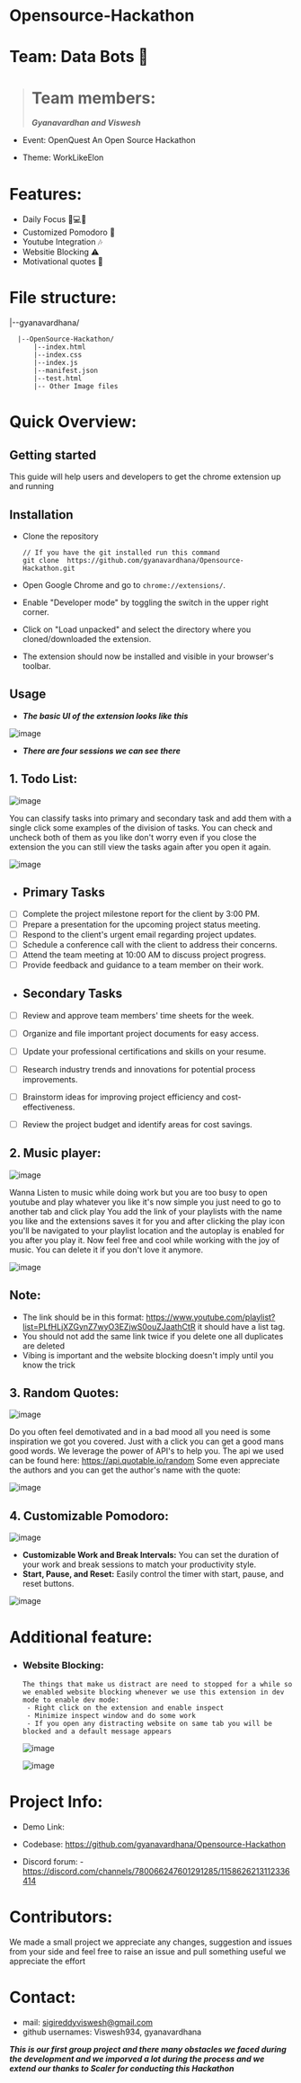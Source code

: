 # Opensource-Hackathon

# Team: Data Bots 🤖
># Team members:
>***Gyanavardhan and Viswesh***
>
- Event: OpenQuest An Open Source Hackathon

- Theme: WorkLikeElon

# Features:

- Daily Focus  📖💻📝
- Customized Pomodoro 🍅
- Youtube Integration 🎶
- Websitie Blocking ⚠️
- Motivational quotes 🧗

# File structure: 
 |--gyanavardhana/
 
      |--OpenSource-Hackathon/
          |--index.html
          |--index.css
          |--index.js
          |--manifest.json
          |--test.html
          |-- Other Image files
# Quick Overview:
## Getting started
This guide will help users and developers to get the chrome extension up and running
## Installation
- Clone the repository
  
      // If you have the git installed run this command
      git clone  https://github.com/gyanavardhana/Opensource-Hackathon.git
- Open Google Chrome and go to `chrome://extensions/`.
- Enable "Developer mode" by toggling the switch in the upper right corner.
- Click on "Load unpacked" and select the directory where you cloned/downloaded the extension.
- The extension should now be installed and visible in your browser's toolbar.

## Usage
- ***The basic UI of the extension looks like this***

![image](https://github.com/gyanavardhana/Opensource-Hackathon/assets/98519767/bce936a9-7e53-478c-a991-738c51d9265a)


- ***There are four sessions we can see there***

 ## 1. Todo List:

 ![image](https://github.com/gyanavardhana/Opensource-Hackathon/assets/98519767/a28f60d6-c29b-48c7-a467-de3158b7cb11)

  You can classify tasks into primary and secondary task and add them with a single click some examples of the division of tasks. You can check and uncheck both of them
  as you like don't worry even if you close the extension the you can still view the tasks again after you open it again.

  ![image](https://github.com/gyanavardhana/Opensource-Hackathon/assets/98519767/6b41a55f-6f35-444b-89f9-d5d749f74068)

  
- ## Primary Tasks

- [ ] Complete the project milestone report for the client by 3:00 PM.
- [ ] Prepare a presentation for the upcoming project status meeting.
- [ ] Respond to the client's urgent email regarding project updates.
- [ ] Schedule a conference call with the client to address their concerns.
- [ ] Attend the team meeting at 10:00 AM to discuss project progress.
- [ ] Provide feedback and guidance to a team member on their work.

- ## Secondary Tasks

- [ ] Review and approve team members' time sheets for the week.
- [ ] Organize and file important project documents for easy access.
- [ ] Update your professional certifications and skills on your resume.
- [ ] Research industry trends and innovations for potential process improvements.
- [ ] Brainstorm ideas for improving project efficiency and cost-effectiveness.
- [ ] Review the project budget and identify areas for cost savings.


## 2. Music player:
    

![image](https://github.com/gyanavardhana/Opensource-Hackathon/assets/98519767/dae5ab1e-6e24-409a-856d-92a4d450c870)

 Wanna Listen to music while doing work but you are too busy to open youtube and play whatever you like it's now simple you just need to go to another tab and click play
 You add the link of your playlists with the name you like and the extensions saves it for you and after clicking the play icon you'll be navigated to your playlist location and the autoplay is enabled for you after you play it. Now feel free and cool while working with the joy of music. You can delete it if you don't love it anymore.
 
![image](https://github.com/gyanavardhana/Opensource-Hackathon/assets/98519767/57fa278a-447d-457a-b1cd-c2fb901b6f42)


 ## Note:
 - The link should be in this format: https://www.youtube.com/playlist?list=PLfHLjXZGynZ7wyO3EZjwS0ouZJaathCtR it should have a list tag.
 - You should not add the same link twice if you delete one all duplicates are deleted
 - Vibing is important and the website blocking doesn't imply until you know the trick

## 3. Random Quotes:

![image](https://github.com/gyanavardhana/Opensource-Hackathon/assets/98519767/ced6f076-7947-4763-b9f6-7236d4392e44)

Do you often feel demotivated and in a bad mood all you need is some inspiration we got you covered. Just with a click you can get a good mans good words.
We leverage the power of API's to help you. The api we used can be found here: https://api.quotable.io/random
Some even appreciate the authors and you can get the author's name with the quote:

![image](https://github.com/gyanavardhana/Opensource-Hackathon/assets/98519767/d1b3132a-6526-40c3-b9bf-752d6ebb2b1f)


## 4. Customizable Pomodoro:


![image](https://github.com/gyanavardhana/Opensource-Hackathon/assets/98519767/9545ce02-883d-43d7-a537-31095cb6162f)

- **Customizable Work and Break Intervals:** You can set the duration of your work and break sessions to match your productivity style.
- **Start, Pause, and Reset:** Easily control the timer with start, pause, and reset buttons.

![image](https://github.com/gyanavardhana/Opensource-Hackathon/assets/98519767/3fd066a7-2251-4400-b144-6038d7672c08)


# Additional feature:
- ### Website Blocking:
      The things that make us distract are need to stopped for a while so we enabled website blocking whenever we use this extension in dev mode to enable dev mode:
       - Right click on the extension and enable inspect
       - Minimize inspect window and do some work
       - If you open any distracting website on same tab you will be blocked and a default message appears
  ![image](https://github.com/gyanavardhana/Opensource-Hackathon/assets/98519767/a0cb82b6-a50d-4f96-962d-3acdc3a572c7)

  ![image](https://github.com/gyanavardhana/Opensource-Hackathon/assets/98519767/be116e77-fc4f-49ad-93aa-d4730127fce2)

  
# Project Info:
- Demo Link:

- Codebase: https://github.com/gyanavardhana/Opensource-Hackathon

- Discord forum:
      - https://discord.com/channels/780066247601291285/1158626213112336414

# Contributors:
We made a small project we appreciate any changes, suggestion and issues from your side and feel free to raise an issue and pull something useful we appreciate the effort

# Contact:
- mail: sigireddyviswesh@gmail.com
- github usernames: Viswesh934, gyanavardhana

***This is our first group project and there many obstacles we faced during the development and we imporved a lot during the process and we extend our thanks to Scaler for conducting this Hackathon***









  
  
  


